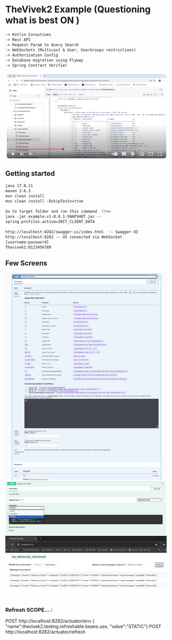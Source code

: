 # TheVivek2 Example (Questioning what is best ON )

~~~
-> Kotlin Coroutines
-> Rest API
-> Request Param to Query Search
-> WebSockets (Multicast & User, UserGroups restrictions)
-> Authorization Config
-> Database migration using Flyway
-> Spring Contract Verifier
~~~ 

[![EXAMPLE-V1](example.png)](https://youtu.be/DoihkdCkP48)

## Getting started
~~~
java 17.0.11
maven 3.6.3
mvn clean install
mvn clean install -DskipTests=true

Go to target folder and run this command  !!>>
java -jar example-v1-0.0.1-SNAPSHOT.jar --spring.profiles.active=INIT_CLIENT_DATA

http://localhost:8282/swagger-ui/index.html  -- Swagger UI 
http://localhost:8282 -- UI connected via WebSocket
[username:password]
Thevivek2:0123456789
~~~
## Few Screens 

<img src="this-is-cool.png">
<img src="examples.png">
<img src="on-message.png">


### Refresh SCOPE... :
POST http://localhost:8282/actuator/env
{ "name":thevivek2.testing.refreshable.beans.use, "value":"STATIC"}
POST http://localhost:8282/actuator/refresh

